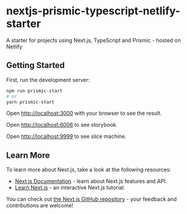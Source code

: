 # nextjs-prismic-typescript-netlify-starter
A starter for projects using Next.js, TypeScript and Prismic - hosted on Netlify

## Getting Started

First, run the development server:

```bash
npm run prismic-start
# or
yarn prismic-start
```

Open [http://localhost:3000](http://localhost:3000) with your browser to see the result.

Open [http://localhost:6006](http://localhost:6006) to see storybook.

Open [http://localhost:9999](http://localhost:9999) to see slice machine.

## Learn More

To learn more about Next.js, take a look at the following resources:

- [Next.js Documentation](https://nextjs.org/docs) - learn about Next.js features and API.
- [Learn Next.js](https://nextjs.org/learn) - an interactive Next.js tutorial.

You can check out [the Next.js GitHub repository](https://github.com/vercel/next.js/) - your feedback and contributions are welcome!
